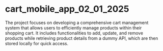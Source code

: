 # cart_mobile_app_02_01_2025
The project focuses on developing a comprehensive cart management system that allows users to efficiently manage products within their shopping cart. It includes functionalities to add, update, and remove products while retrieving product details from a dummy API, which are then stored locally for quick access.
